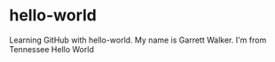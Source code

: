 # hello-world
Learning GitHub with hello-world.
My name is Garrett Walker. I'm from Tennessee
Hello World
